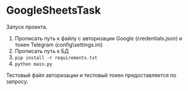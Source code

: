 # GoogleSheetsTask

Запуск проекта. 

1. Прописать путь к файлу с авторизации Google (credentials.json) и токен Telegram (config\settings.ini)
2. Прописать путь к БД
3. `pip install -r requirements.txt`
4. `python main.py`

Тестовый файл авторизации и тестовый токен предоставляется по запросу.